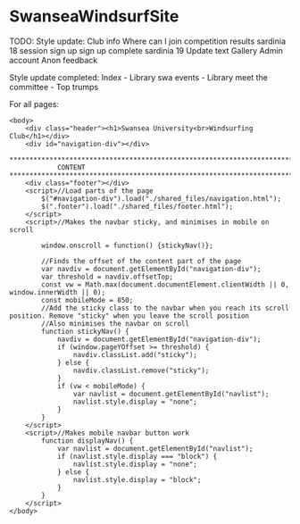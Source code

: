# SwanseaWindsurfSite

TODO:
Style update:
    Club info
        Where can I join
    competition results
    sardinia 18
    session sign up
    sign up complete
sardinia 19
Update text
Gallery
Admin account
Anon feedback

Style update completed:
    Index - Library
    swa events - Library
    meet the committee - Top trumps

For all pages:

<!DOCTYPE html>
<html lang="en">
    <head>
    	<title>SWA Events</title>
    	<meta name="viewport" content="width=device-width, initial-scale=1.0, user-scalable=no">
		<link rel="stylesheet" type="text/css" href="static/style.css">
    	<link rel="stylesheet" href="https://maxcdn.bootstrapcdn.com/bootstrap/4.3.1/css/bootstrap.min.css">
    	<script src="https://ajax.googleapis.com/ajax/libs/jquery/3.4.1/jquery.min.js"></script>
    	<script src="https://maxcdn.bootstrapcdn.com/bootstrap/4.3.1/js/bootstrap.min.js"></script>
    	<link rel="apple-touch-icon" sizes="180x180" href="/favicon/apple-touch-icon.png">
        <link rel="icon" type="image/png" sizes="32x32" href="/favicon/favicon-32x32.png">
        <link rel="icon" type="image/png" sizes="16x16" href="/favicon/favicon-16x16.png">
        <link rel="manifest" href="/favicon/site.webmanifest">
        <link rel="mask-icon" href="/favicon/safari-pinned-tab.svg" color="#5bbad5">
        <link rel="shortcut icon" href="/favicon/favicon.ico">
        <meta name="msapplication-TileColor" content="#da532c">
        <meta name="msapplication-config" content="/favicon/browserconfig.xml">
        <meta name="theme-color" content="#ffffff">
        <meta charset="UTF-8">
    </head>
    
    <body>
    	<div class="header"><h1>Swansea University<br>Windsurfing Club</h1></div>
		<div id="navigation-div"></div>

    ******************************************************************************************************************************
                CONTENT
    ******************************************************************************************************************************
	    <div class="footer"></div>
		<script>//Load parts of the page
			$("#navigation-div").load("./shared_files/navigation.html");
			$(".footer").load("./shared_files/footer.html");
		</script>
		<script>//Makes the navbar sticky, and minimises in mobile on scroll
			
			window.onscroll = function() {stickyNav()};
			
			//Finds the offset of the content part of the page
			var navdiv = document.getElementById("navigation-div");
			var	threshold = navdiv.offsetTop;
			const vw = Math.max(document.documentElement.clientWidth || 0, window.innerWidth || 0);
			const mobileMode = 850;
			//Add the sticky class to the navbar when you reach its scroll position. Remove "sticky" when you leave the scroll position
			//Also minimises the navbar on scroll 
			function stickyNav() {
				navdiv = document.getElementById("navigation-div");
				if (window.pageYOffset >= threshold) {
					navdiv.classList.add("sticky");
				} else {
					navdiv.classList.remove("sticky");
				}
				if (vw < mobileMode) {
					var navlist = document.getElementById("navlist");
					navlist.style.display = "none";
				}
			}
		</script>
		<script>//Makes mobile navbar button work
			function displayNav() {
				var navlist = document.getElementById("navlist");
				if (navlist.style.display === "block") {
					navlist.style.display = "none";
				} else {
					navlist.style.display = "block";
				}
			}
		</script>
    </body>
</html>
